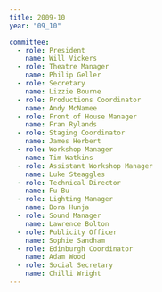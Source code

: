 ```yaml
---
title: 2009-10
year: "09_10"

committee:
  - role: President
    name: Will Vickers
  - role: Theatre Manager
    name: Philip Geller
  - role: Secretary
    name: Lizzie Bourne
  - role: Productions Coordinator
    name: Andy McNamee
  - role: Front of House Manager
    name: Fran Rylands
  - role: Staging Coordinator
    name: James Herbert
  - role: Workshop Manager
    name: Tim Watkins
  - role: Assistant Workshop Manager
    name: Luke Steaggles
  - role: Technical Director
    name: Fu Bu
  - role: Lighting Manager
    name: Bora Hunja
  - role: Sound Manager
    name: Lawrence Bolton
  - role: Publicity Officer
    name: Sophie Sandham
  - role: Edinburgh Coordinator
    name: Adam Wood
  - role: Social Secretary
    name: Chilli Wright
---
```

